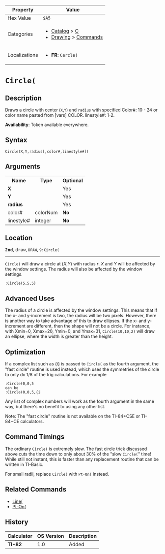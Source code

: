 | Property      | Value |
|---------------|-------|
| Hex Value     | `$A5`|
| Categories    | <ul><li>[Catalog](<../categories/Catalog.md>) > [C](<../categories/Catalog.md#C>)</li><li>[Drawing](<../categories/Drawing.md>) > [Commands](<../categories/Drawing.md#Commands>)</li></ul> |
| Localizations | <ul><li><b>FR</b>: `Cercle(`</li></ul> |

# `Circle(`

## Description
Draws a circle with center (`X`,`Y`) and `radius` with specified
Color#: 10 - 24 or color name pasted from [vars] COLOR.
linestyle#: 1-2.


<b>Availability</b>: Token available everywhere.

## Syntax
`Circle(X,Y,radius[,color#,linestyle#])`

## Arguments
<table>
<tr><th>Name</th><th>Type</th><th>Optional</th></tr>

<tr><td><b>X</b></td><td></td><td>Yes</td></tr>

<tr><td><b>Y</b></td><td></td><td>Yes</td></tr>

<tr><td><b>radius</b></td><td></td><td>Yes</td></tr>

<tr><td>color#</td><td>colorNum</td><td><b>No</b></td></tr>

<tr><td>linestyle#</td><td>integer</td><td><b>No</b></td></tr>

</table>

## Location
<tt><kbd><b>2nd</b></kbd></tt>, <kbd>draw</kbd>, `DRAW`, `9:Circle(`
<hr>

`Circle(` will draw a circle at (_X_,_Y_) with radius _r_. _X_ and _Y_ will be affected by the window settings. The radius will also be affected by the window settings.

```ti-basic
:Circle(5,5,5)
```

## Advanced Uses

The radius of a circle is affected by the window settings. This means that if the x- and y-increment is two, the radius will be two pixels. However, there is another way to take advantage of this to draw ellipses. If the x- and y-increment are different, then the shape will not be a circle. For instance, with Xmin=0, Xmax=20, Ymin=0, and Ymax=31, `Circle(10,10,2)` will draw an ellipse, where the width is greater than the height.

## Optimization

If a complex list such as {𝑖} is passed to `Circle(` as the fourth argument, the "fast circle" routine is used instead, which uses the symmetries of the circle to only do 1/8 of the trig calculations. For example:

```ti-basic
:Circle(0,0,5
can be
:Circle(0,0,5,{i
```

Any list of complex numbers will work as the fourth argument in the same way, but there's no benefit to using any other list.

Note: The "fast circle" routine is not available on the TI-84+CSE or TI-84+CE calculators.

## Command Timings

The ordinary `Circle(` is extremely slow. The fast circle trick discussed above cuts the time down to only about 30% of the "slow `Circle(`" time! While still not instant, this is faster than any replacement routine that can be written in TI-Basic.

For small radii, replace `Circle(` with `Pt-On(` instead.

## Related Commands

*   [Line(](/line)
*   [Pt-On(](/pt-on)

## History
| Calculator | OS Version | Description |
|------------|------------|-------------|
| <b>TI-82</b> | 1.0 | Added |


